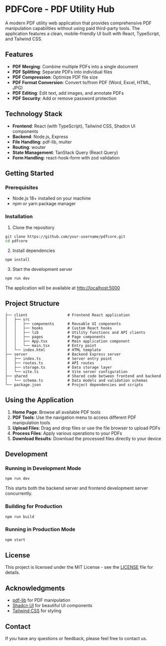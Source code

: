 # PDFCore - PDF Utility Hub

A modern PDF utility web application that provides comprehensive PDF manipulation capabilities without using paid third-party tools. The application features a clean, mobile-friendly UI built with React, TypeScript, and Tailwind CSS.

## Features

- **PDF Merging**: Combine multiple PDFs into a single document
- **PDF Splitting**: Separate PDFs into individual files
- **PDF Compression**: Optimize PDF file size
- **PDF Format Conversion**: Convert to/from PDF (Word, Excel, HTML, JPG)
- **PDF Editing**: Edit text, add images, and annotate PDFs
- **PDF Security**: Add or remove password protection

## Technology Stack

- **Frontend**: React (with TypeScript), Tailwind CSS, Shadcn UI components
- **Backend**: Node.js, Express
- **File Handling**: pdf-lib, multer
- **Routing**: wouter
- **State Management**: TanStack Query (React Query)
- **Form Handling**: react-hook-form with zod validation

## Getting Started

### Prerequisites

- Node.js 18+ installed on your machine
- npm or yarn package manager

### Installation

1. Clone the repository

```bash
git clone https://github.com/your-username/pdfcore.git
cd pdfcore
```

2. Install dependencies

```bash
npm install
```

3. Start the development server

```bash
npm run dev
```

The application will be available at [http://localhost:5000](http://localhost:5000)

## Project Structure

```
├── client                  # Frontend React application
│   ├── src
│   │   ├── components      # Reusable UI components
│   │   ├── hooks           # Custom React hooks
│   │   ├── lib             # Utility functions and API clients
│   │   ├── pages           # Page components
│   │   ├── App.tsx         # Main application component
│   │   └── main.tsx        # Entry point
│   └── index.html          # HTML template
├── server                  # Backend Express server
│   ├── index.ts            # Server entry point
│   ├── routes.ts           # API routes
│   ├── storage.ts          # Data storage layer
│   └── vite.ts             # Vite server configuration
├── shared                  # Shared code between frontend and backend
│   └── schema.ts           # Data models and validation schemas
└── package.json            # Project dependencies and scripts
```

## Using the Application

1. **Home Page**: Browse all available PDF tools
2. **PDF Tools**: Use the navigation menu to access different PDF manipulation tools
3. **Upload Files**: Drag and drop files or use the file browser to upload PDFs
4. **Process Files**: Apply various operations to your PDFs
5. **Download Results**: Download the processed files directly to your device

## Development

### Running in Development Mode

```bash
npm run dev
```

This starts both the backend server and frontend development server concurrently.

### Building for Production

```bash
npm run build
```

### Running in Production Mode

```bash
npm start
```

## License

This project is licensed under the MIT License - see the [LICENSE](LICENSE) file for details.

## Acknowledgments

- [pdf-lib](https://github.com/Hopding/pdf-lib) for PDF manipulation
- [Shadcn UI](https://ui.shadcn.com/) for beautiful UI components
- [Tailwind CSS](https://tailwindcss.com/) for styling

## Contact

If you have any questions or feedback, please feel free to contact us.